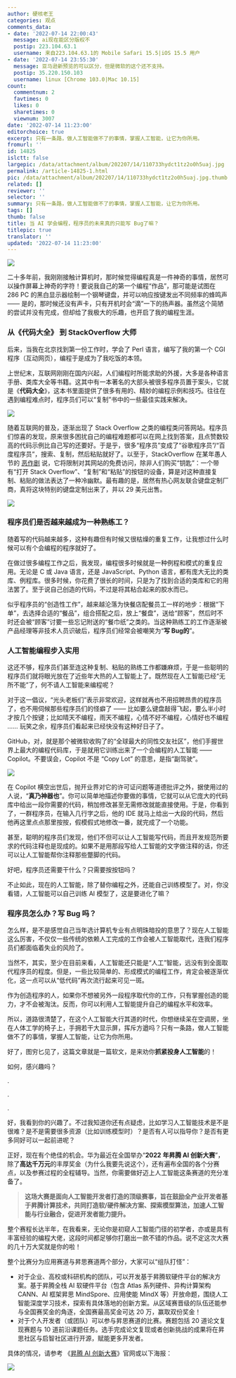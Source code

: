 ```yaml
---
author: 硬核老王
categories: 观点
comments_data:
- date: '2022-07-14 22:00:43'
  message: ai现在能区分版权不
  postip: 223.104.63.1
  username: 来自223.104.63.1的 Mobile Safari 15.5|iOS 15.5 用户
- date: '2022-07-14 23:55:30'
  message: 亚马逊新预览的可以区分，但是微软的这个还不支持。
  postip: 35.220.150.103
  username: linux [Chrome 103.0|Mac 10.15]
count:
  commentnum: 2
  favtimes: 0
  likes: 0
  sharetimes: 0
  viewnum: 3007
date: '2022-07-14 11:23:00'
editorchoice: true
excerpt: 只有一条路，做人工智能做不了的事情，掌握人工智能，让它为你所用。
fromurl: ''
id: 14825
islctt: false
largepic: /data/attachment/album/202207/14/110733hydct1tz2o0h5uaj.jpg
permalink: /article-14825-1.html
pic: /data/attachment/album/202207/14/110733hydct1tz2o0h5uaj.jpg.thumb.jpg
related: []
reviewer: ''
selector: ''
summary: 只有一条路，做人工智能做不了的事情，掌握人工智能，让它为你所用。
tags: []
thumb: false
title: 当 AI 学会编程，程序员的未来真的只能写 Bug了嘛？
titlepic: true
translator: ''
updated: '2022-07-14 11:23:00'
---
```


![](/data/attachment/album/202207/14/110733hydct1tz2o0h5uaj.jpg)


二十多年前，我刚刚接触计算机时，那时候觉得编程真是一件神奇的事情，居然可以操作屏幕上神奇的字符！要说我自己的第一个编程“作品”，那可能是试图在 286 PC 的黑白显示器绘制一个钢琴键盘，并可以响应按键发出不同频率的蜂鸣声 —— 是的，那时候还没有声卡，只有开机时会“滴”一下的扬声器。虽然这个简陋的尝试并没有完成，但却给了我极大的乐趣，也开启了我的编程生涯。


### 从《代码大全》 到 StackOverflow 大师


后来，当我在北京找到第一份工作时，学会了 Perl 语言，编写了我的第一个 CGI 程序（互动网页），编程于是成为了我吃饭的本领。


上世纪末，互联网刚刚在国内兴起，人们编程时所能求助的外援，大多是各种语言手册、类库大全等书籍。这其中有一本著名的大部头被很多程序员置于案头，它就是《**代码大全**》，这本书里面提供了很多有用的、精妙的编程示例和技巧。往往在遇到编程难点时，程序员们可以“复制”书中的一些最佳实践来解决。


![](/data/attachment/album/202207/14/110838mg4i1v61wggd6g61.jpg)


随着互联网的普及，逐渐出现了 Stack Overflow 之类的编程类问答网站。程序员们惊喜的发现，原来很多困扰自己的编程难题都可以在网上找到答案，且点赞数较高的代码示例比自己写的还要好。于是乎，很多“程序员”变成了“谷歌程序员”/“百度程序员”，搜索、复制，然后粘贴就好了。以至于，StackOverflow 在某年愚人节的 [恶作剧](/article-13835-1.html) 说，它将限制对其网站的免费访问，除非人们购买“钥匙”：一个带有“打开 Stack Overflow”、“复制”和“粘贴”的按钮的设备，算是对这种直接复制、粘贴的做法表达了一种冷幽默。最有趣的是，居然有热心网友联合键盘定制厂商，真将这块特别的键盘定制出来了，并以 29 美元出售。


![](/data/attachment/album/202207/14/111210rhz9hc5vbclh9vxa.jpg)


### 程序员们是否越来越成为一种熟练工？


随着写的代码越来越多，这种有趣但有时候又很枯燥的重复工作，让我想过什么时候可以有个会编程的程序就好了。


在做过很多编程工作之后，我发现，编程很多时候就是一种例程和模式的重复应用。无论是 C 或 Java 语言，还是 JavaScript、Python 语言，都有庞大无比的类库、例程库。很多时候，你花费了很长的时间，只是为了找到合适的类库和它的用法罢了。至于说自己创造的代码，不过是将其粘合起来的胶水而已。


似乎程序员的“创造性工作”，越来越沦落为快餐店配餐员工一样的地步：根据“下单”，去选择合适的“餐品”，组合搭配之后，放上“餐盘”，送给“顾客”，然后时不时还会被“顾客”讨要一些忘记附送的“餐巾纸”之类的。当这种熟练工的工作逐渐被产品经理等非技术人员识破后，程序员们经常会被嘲笑为“**写 Bug的**”。


### 人工智能编程步入实用


这还不够，程序员们甚至连这种复制、粘贴的熟练工作都嫌麻烦，于是一些聪明的程序员们就将眼光放在了近些年大热的人工智能上了。既然现在人工智能已经“无所不能”了，何不请人工智能来编程呢？


对于这一倡议，“光头老板们”表示非常欢迎，这样就再也不用招聘昂贵的程序员了，也不用伺候那些程序员们的怪癖了 —— 比如要么键盘敲得飞起，要么半小时才按几个按键；比如晴天不编程，雨天不编程，心情不好不编程，心情好也不编程 …… 玩笑之余，程序员们看起来已经快没有这种好日子了。


GitHub，对，就是那个被微软收购了的“全球最大的同性交友社区”，他们手握世界上最大的编程代码库，于是就用它训练出来了一个会编程的人工智能 —— Copilot。不要误会，Copilot 不是 “Copy Lot” 的意思，是指“副驾驶”。


![](/data/attachment/album/202207/14/111447m7a75tahhhta2trt.jpg)


在 Copilot 横空出世后，抛开业界对它的许可证问题等道德批评之外，据使用过的人说，“**真乃神器也**”。你可以简单地描述你要做的事情，它就可以从它庞大的代码库中给出一段你需要的代码，稍加修改甚至无需修改就能直接使用。于是，你看到了，一群程序员，在输入几行字之后，他的 IDE 就马上给出一大段的代码，然后他再这里点点那里按按，假模假式地修改一番，就完成了一个功能。


甚至，聪明的程序员们发现，他们不但可以让人工智能写代码，而且开发规范所要求的代码注释也是现成的。如果不是用那段写给人工智能的文字做注释的话，你还可以让人工智能帮你注释那些蹩脚的代码。


好吧，程序员还需要干什么？只需要按按钮吗？


不止如此，现在的人工智能，除了替你编程之外，还能自己训练模型了。对，你没看错，人工智能可以自己训练 AI 模型了，这是要进化了嘛？


### 程序员怎么办？写 Bug 吗？


怎么样，是不是感觉自己当年选计算机专业有点明珠暗投的意思了？现在人工智能这么厉害，不仅仅一些传统的依赖人工完成的工作会被人工智能取代，连我们程序员们都面临着失业的风险了。


当然不，其实，至少在目前来看，人工智能还只能是“人工”智能，远没有到全面取代程序员的程度。但是，一些比较简单的、形成模式的编程工作，肯定会被逐渐优化，这一点可以从“低代码”再次流行起来可见一斑。


作为创造程序的人，如果你不想被另外一段程序取代你的工作，只有掌握创造的能力，才不会被淘汰。反而，你可以利用人工智能提升自己的编程水平和效率。


所以，道路很清楚了，在这个人工智能大行其道的时代，你想继续呆在空调房，坐在人体工学的椅子上，手拥若干大显示屏，挥斥方遒吗？只有一条路，做人工智能做不了的事情，掌握人工智能，让它为你所用。


好了，图穷匕见了，这篇文章就是一篇软文，是来劝你**抓紧投身人工智能**的！


如何，感兴趣吗？


.


.


.


好，我看到你的兴趣了。不过我知道你还有点疑虑，比如学习人工智能技术是不是很难？是不是需要很多资源（比如训练模型时）？是否有人可以指导你？是否有更多同好可以一起前进呢？


正好，现在有个绝佳的机会。华为最近在全国举办“**2022** **年昇腾 AI 创新大赛**”，除了**高达千万元**的丰厚奖金（为什么我要先说这个），还有遍布全国的各个分赛点，以及参赛过程的全程辅导。当然，你需要做好迈上人工智能这条赛道的充分准备了。



> 
> **这场大赛是面向人工智能开发者打造的顶级赛事，旨在鼓励全产业开发者基于昇腾计算技术，共同打造软/硬件解决方案、探索模型算法，加速人工智能与行业融合，促进开发者能力提升。**
> 
> 
> 


整个赛程长达半年，在我看来，无论你是初窥人工智能门径的初学者，亦或是具有丰富经验的编程大佬，这段时间都足够你打磨出一款不错的作品。说不定这次大赛的几十万大奖就是你的啦！


整个比赛分为应用赛道与昇思赛道两个部分，大家可以“组队打怪”：


* 对于企业、高校或科研机构的团队，可以开发基于昇腾软硬件平台的解决方案。基于昇腾全栈 AI 软硬件平台（包含 Atlas 系列硬件、异构计算架构 CANN、AI 框架昇思 MindSpore、应用使能 MindX 等）开放命题，围绕人工智能深度学习技术，探索有具体落地的创新方案。从区域赛晋级的队伍还能参与全国赛奖金的角逐，全国赛最高奖金可达 20 万，赢取双份奖金！
* 对于个人开发者（或团队）可以参与昇思赛道的比赛。赛题包括 20 道论文复现赛题与 10 道前沿课题任务。选手完成论文复现或者创新挑战的成果将在昇思社区与启智社区进行开源，赋能更多开发者。


具体的情况，请参考 《[昇腾 AI 创新大赛](https://www.hiascend.com/app/AAIC2022)》官网或以下海报：


![](/data/attachment/album/202207/14/112201u8dkrc77c5icpd7c.jpg)